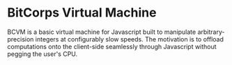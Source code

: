 
BitCorps Virtual Machine
========================


BCVM is a basic virtual machine for Javascript built to manipulate arbitrary-precision integers at configurably slow speeds. The motivation is to offload computations onto the client-side seamlessly through Javascript without pegging the user's CPU.




